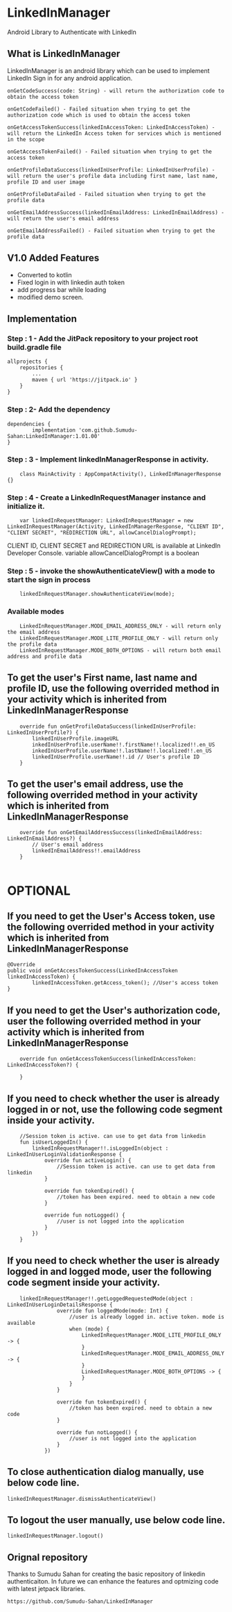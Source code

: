 # LinkedInManager
Android Library to Authenticate with LinkedIn

## What is LinkedInManager
LinkedInManager is an android library which can be used to implement LinkedIn Sign in for any android application.

```
onGetCodeSuccess(code: String) - will return the authorization code to obtain the access token

onGetCodeFailed() - Failed situation when trying to get the authorization code which is used to obtain the access token

onGetAccessTokenSuccess(linkedInAccessToken: LinkedInAccessToken) - will return the LinkedIn Access token for services which is mentioned in the scope
  
onGetAccessTokenFailed() - Failed situation when trying to get the access token

onGetProfileDataSuccess(linkedInUserProfile: LinkedInUserProfile) - will return the user's profile data including first name, last name, profile ID and user image
  
onGetProfileDataFailed - Failed situation when trying to get the profile data

onGetEmailAddressSuccess(linkedInEmailAddress: LinkedInEmailAddress) - will return the user's email address

onGetEmailAddressFailed() - Failed situation when trying to get the profile data
```

## V1.0 Added Features
* Converted to kotlin
* Fixed login in with linkedin auth token
* add progress bar while loading
* modified demo screen.


## Implementation

### Step : 1 - Add the JitPack repository to your project root build.gradle file
```
allprojects {
	repositories {
		...
		maven { url 'https://jitpack.io' }
	}
}
```

### Step : 2- Add the dependency
```
dependencies {
        implementation 'com.github.Sumudu-Sahan:LinkedInManager:1.01.00'
}
```

### Step : 3 - Implement linkedInManagerResponse in activity.
```
    class MainActivity : AppCompatActivity(), LinkedInManagerResponse {}
```

### Step : 4 - Create a LinkedInRequestManager instance and initialize it.
```
    var linkedInRequestManager: LinkedInRequestManager = new LinkedInRequestManager(Activity, LinkedInManagerResponse, "CLIENT ID", "CLIENT SECRET", "REDIRECTION URL", allowCancelDialogPrompt);
```

CLIENT ID, CLIENT SECRET and REDIRECTION URL is available at LinkedIn Developer Console. variable allowCancelDialogPrompt is a boolean

### Step : 5 - invoke the showAuthenticateView() with a mode to start the sign in process
```
    linkedInRequestManager.showAuthenticateView(mode);
```

### Available modes
```
    LinkedInRequestManager.MODE_EMAIL_ADDRESS_ONLY - will return only the email address
    LinkedInRequestManager.MODE_LITE_PROFILE_ONLY - will return only the profile data
    LinkedInRequestManager.MODE_BOTH_OPTIONS - will return both email address and profile data
```

## To get the user's First name, last name and profile ID, use the following overrided method in your activity which is inherited from LinkedInManagerResponse
```
    override fun onGetProfileDataSuccess(linkedInUserProfile: LinkedInUserProfile?) {
        linkedInUserProfile.imageURL
        inkedInUserProfile.userName!!.firstName!!.localized!!.en_US 
        inkedInUserProfile.userName!!.lastName!!.localized!!.en_US 
        linkedInUserProfile.userName!!.id // User's profile ID
    }
```
## To get the user's email address, use the following overrided method in your activity which is inherited from LinkedInManagerResponse
```
    override fun onGetEmailAddressSuccess(linkedInEmailAddress: LinkedInEmailAddress?) {
        // User's email address
        linkedInEmailAddress!!.emailAddress
    }
		
```
# OPTIONAL 
## If you need to get the User's Access token, use the following overrided method in your activity which is inherited from LinkedInManagerResponse
```
@Override
public void onGetAccessTokenSuccess(LinkedInAccessToken linkedInAccessToken) {
        linkedInAccessToken.getAccess_token(); //User's access token
}
```

## If you need to get the User's authorization code, user the following overrided method in your activity which is inherited from LinkedInManagerResponse
```
    override fun onGetAccessTokenSuccess(linkedInAccessToken: LinkedInAccessToken?) {
        
    }
```

## If you need to check whether the user is already logged in or not, use the following code segment inside your activity.
```
    //Session token is active. can use to get data from linkedin
    fun isUserLoggedIn() {
        linkedInRequestManager!!.isLoggedIn(object : LinkedInUserLoginValidationResponse {
            override fun activeLogin() {
                //Session token is active. can use to get data from linkedin
            }

            override fun tokenExpired() {
                //token has been expired. need to obtain a new code
            }

            override fun notLogged() {
                //user is not logged into the application
            }
        })
    }
```

## If you need to check whether the user is already logged in and logged mode, user the following code segment inside your activity.
```
    linkedInRequestManager!!.getLoggedRequestedMode(object : LinkedInUserLoginDetailsResponse {
                override fun loggedMode(mode: Int) {
                    //user is already logged in. active token. mode is available
                    when (mode) {
                        LinkedInRequestManager.MODE_LITE_PROFILE_ONLY -> {
                        }
                        LinkedInRequestManager.MODE_EMAIL_ADDRESS_ONLY -> {
                        }
                        LinkedInRequestManager.MODE_BOTH_OPTIONS -> {
                        }
                    }
                }
    
                override fun tokenExpired() {
                    //token has been expired. need to obtain a new code
                }
    
                override fun notLogged() {
                    //user is not logged into the application
                }
            })
```

## To close authentication dialog manually, use below code line.
```
linkedInRequestManager.dismissAuthenticateView()
```

## To logout the user manually, use below code line.
```
linkedInRequestManager.logout()
```

## Orignal repository
Thanks to Sumudu Sahan for creating the basic repository of linkedin authenticaiton. In future we can enhance the features and optmizing code with latest jetpack libraries.
```
https://github.com/Sumudu-Sahan/LinkedInManager
```
